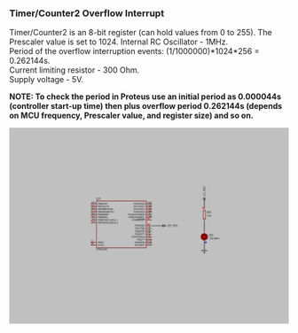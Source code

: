 ### Timer/Counter2 Overflow Interrupt

Timer/Counter2 is an 8-bit register (can hold values from 0 to 255). The Prescaler value is set to 1024. Internal RC Oscillator - 1MHz.  
Period of the overflow interruption events: (1/1000000)\*1024\*256 = 0.262144s.  
Current limiting resistor - 300 Ohm.  
Supply voltage - 5V.  

**NOTE: To check the period in Proteus use an initial period as 0.000044s (controller start-up time) then plus overflow period 0.262144s (depends on MCU frequency, Prescaler value, and register size) and so on.**  

<img src="Proteus/scheme.BMP">
